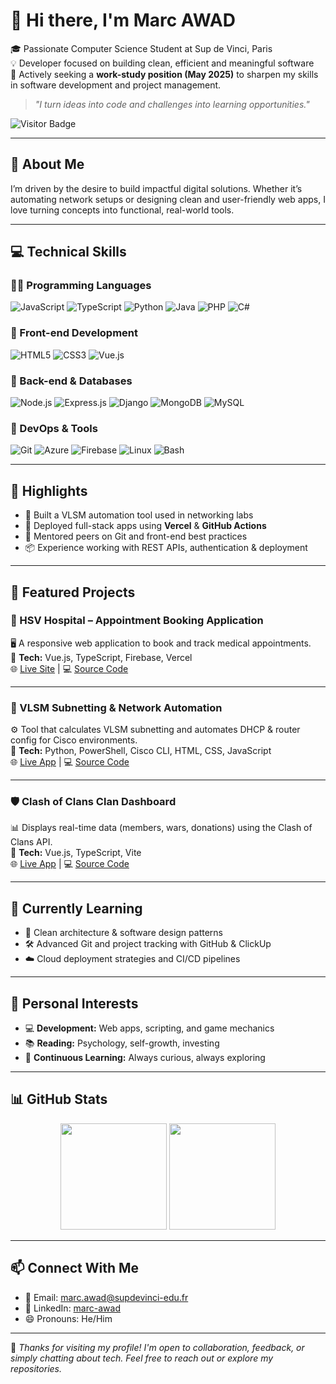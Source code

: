 # 👋 Hi there, I'm Marc AWAD

🎓 Passionate Computer Science Student at Sup de Vinci, Paris  
💡 Developer focused on building clean, efficient and meaningful software  
🚀 Actively seeking a **work-study position (May 2025)** to sharpen my skills in software development and project management.

> _"I turn ideas into code and challenges into learning opportunities."_

![Visitor Badge](https://komarev.com/ghpvc/?username=marc-awad&style=flat-square&color=blue)

---

## 🧠 About Me

I’m driven by the desire to build impactful digital solutions. Whether it’s automating network setups or designing clean and user-friendly web apps, I love turning concepts into functional, real-world tools.

---

## 💻 Technical Skills

### 👨‍💻 Programming Languages  
![JavaScript](https://img.shields.io/badge/JavaScript-F7DF1E?style=for-the-badge&logo=javascript&logoColor=black)
![TypeScript](https://img.shields.io/badge/TypeScript-3178C6?style=for-the-badge&logo=typescript&logoColor=white)
![Python](https://img.shields.io/badge/Python-3776AB?style=for-the-badge&logo=python&logoColor=white)
![Java](https://img.shields.io/badge/Java-ED8B00?style=for-the-badge&logo=java&logoColor=white)
![PHP](https://img.shields.io/badge/PHP-777BB4?style=for-the-badge&logo=php&logoColor=white)
![C#](https://img.shields.io/badge/C%23-239120?style=for-the-badge&logo=c-sharp&logoColor=white)

### 🎨 Front-end Development  
![HTML5](https://img.shields.io/badge/HTML5-E34F26?style=for-the-badge&logo=html5&logoColor=white)
![CSS3](https://img.shields.io/badge/CSS3-1572B6?style=for-the-badge&logo=css3&logoColor=white)
![Vue.js](https://img.shields.io/badge/Vue.js-42b883?style=for-the-badge&logo=vue.js&logoColor=white)

### 🔧 Back-end & Databases  
![Node.js](https://img.shields.io/badge/Node.js-339933?style=for-the-badge&logo=nodedotjs&logoColor=white)
![Express.js](https://img.shields.io/badge/Express.js-000000?style=for-the-badge&logo=express&logoColor=white)
![Django](https://img.shields.io/badge/Django-092E20?style=for-the-badge&logo=django&logoColor=white)
![MongoDB](https://img.shields.io/badge/MongoDB-47A248?style=for-the-badge&logo=mongodb&logoColor=white)
![MySQL](https://img.shields.io/badge/MySQL-4479A1?style=for-the-badge&logo=mysql&logoColor=white)

### 🚀 DevOps & Tools  
![Git](https://img.shields.io/badge/Git-F05032?style=for-the-badge&logo=git&logoColor=white)
![Azure](https://img.shields.io/badge/Azure-0078D4?style=for-the-badge&logo=microsoftazure&logoColor=white)
![Firebase](https://img.shields.io/badge/Firebase-FFCA28?style=for-the-badge&logo=firebase&logoColor=black)
![Linux](https://img.shields.io/badge/Linux-FCC624?style=for-the-badge&logo=linux&logoColor=black)
![Bash](https://img.shields.io/badge/Bash-4EAA25?style=for-the-badge&logo=gnu-bash&logoColor=white)

---

## 📌 Highlights

- 🧠 Built a VLSM automation tool used in networking labs
- 🚀 Deployed full-stack apps using **Vercel** & **GitHub Actions**
- 👥 Mentored peers on Git and front-end best practices
- 📦 Experience working with REST APIs, authentication & deployment

---

## 🚀 Featured Projects

### 🏥 HSV Hospital – Appointment Booking Application  
🖥️ A responsive web application to book and track medical appointments.  
🔧 **Tech:** Vue.js, TypeScript, Firebase, Vercel  
🌐 [Live Site](https://hsv-hospital.vercel.app/) | 💻 [Source Code](https://github.com/marc-awad/hsv-hospital)


---

### 🧮 VLSM Subnetting & Network Automation  
⚙️ Tool that calculates VLSM subnetting and automates DHCP & router config for Cisco environments.  
🔧 **Tech:** Python, PowerShell, Cisco CLI, HTML, CSS, JavaScript  
🌐 [Live App](https://netslicer.vercel.app/) | 💻 [Source Code](https://github.com/marc-awad/projet-etude-b2)

---

### 🛡️ Clash of Clans Clan Dashboard  
📊 Displays real-time data (members, wars, donations) using the Clash of Clans API.  
🔧 **Tech:** Vue.js, TypeScript, Vite  
🌐 [Live App](https://coc-app-two.vercel.app/) | 💻 [Source Code](https://github.com/marc-awad/clash-of-clans-dashboard)

---

## 🌱 Currently Learning

- 🧩 Clean architecture & software design patterns  
- 🛠️ Advanced Git and project tracking with GitHub & ClickUp  
- ☁️ Cloud deployment strategies and CI/CD pipelines  

---

## 👀 Personal Interests

- 💻 **Development:** Web apps, scripting, and game mechanics  
- 📚 **Reading:** Psychology, self-growth, investing  
- 🧠 **Continuous Learning:** Always curious, always exploring  

---

## 📊 GitHub Stats

<div align="center">
  <img src="https://github-readme-stats.vercel.app/api?username=marc-awad&show_icons=true&theme=radical" height="170"/>
  <img src="https://github-readme-stats.vercel.app/api/top-langs/?username=marc-awad&exclude_repo=big-data-project-python&layout=compact&theme=radical" height="170"/>
</div>

---

## 📫 Connect With Me

- 📧 Email: [marc.awad@supdevinci-edu.fr](mailto:marc.awad@supdevinci-edu.fr)  
- 💼 LinkedIn: [marc-awad](https://www.linkedin.com/in/marc-awad)  
- 😄 Pronouns: He/Him  

---

🙌 _Thanks for visiting my profile! I'm open to collaboration, feedback, or simply chatting about tech. Feel free to reach out or explore my repositories._  
